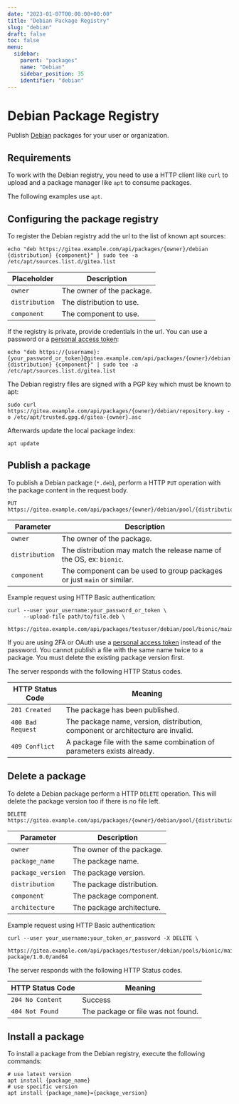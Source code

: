 ```yaml
---
date: "2023-01-07T00:00:00+00:00"
title: "Debian Package Registry"
slug: "debian"
draft: false
toc: false
menu:
  sidebar:
    parent: "packages"
    name: "Debian"
    sidebar_position: 35
    identifier: "debian"
---
```


# Debian Package Registry

Publish [Debian](https://www.debian.org/distrib/packages) packages for your user or organization.

## Requirements

To work with the Debian registry, you need to use a HTTP client like `curl` to upload and a package manager like `apt` to consume packages.

The following examples use `apt`.

## Configuring the package registry

To register the Debian registry add the url to the list of known apt sources:

```shell
echo "deb https://gitea.example.com/api/packages/{owner}/debian {distribution} {component}" | sudo tee -a /etc/apt/sources.list.d/gitea.list
```

| Placeholder    | Description |
| -------------- | ----------- |
| `owner`        | The owner of the package. |
| `distribution` | The distribution to use. |
| `component`    | The component to use. |

If the registry is private, provide credentials in the url. You can use a password or a [personal access token](development/api-usage.md#authentication):

```shell
echo "deb https://{username}:{your_password_or_token}@gitea.example.com/api/packages/{owner}/debian {distribution} {component}" | sudo tee -a /etc/apt/sources.list.d/gitea.list
```

The Debian registry files are signed with a PGP key which must be known to apt:

```shell
sudo curl https://gitea.example.com/api/packages/{owner}/debian/repository.key -o /etc/apt/trusted.gpg.d/gitea-{owner}.asc
```

Afterwards update the local package index:

```shell
apt update
```

## Publish a package

To publish a Debian package (`*.deb`), perform a HTTP `PUT` operation with the package content in the request body.

```
PUT https://gitea.example.com/api/packages/{owner}/debian/pool/{distribution}/{component}/upload
```

| Parameter      | Description |
| -------------- | ----------- |
| `owner`        | The owner of the package. |
| `distribution` | The distribution may match the release name of the OS, ex: `bionic`. |
| `component`    | The component can be used to group packages or just `main` or similar. |

Example request using HTTP Basic authentication:

```shell
curl --user your_username:your_password_or_token \
     --upload-file path/to/file.deb \
     https://gitea.example.com/api/packages/testuser/debian/pool/bionic/main/upload
```

If you are using 2FA or OAuth use a [personal access token](development/api-usage.md#authentication) instead of the password.
You cannot publish a file with the same name twice to a package. You must delete the existing package version first.

The server responds with the following HTTP Status codes.

| HTTP Status Code  | Meaning |
| ----------------- | ------- |
| `201 Created`     | The package has been published. |
| `400 Bad Request` | The package name, version, distribution, component or architecture are invalid. |
| `409 Conflict`    | A package file with the same combination of parameters exists already. |

## Delete a package

To delete a Debian package perform a HTTP `DELETE` operation. This will delete the package version too if there is no file left.

```
DELETE https://gitea.example.com/api/packages/{owner}/debian/pool/{distribution}/{component}/{package_name}/{package_version}/{architecture}
```

| Parameter         | Description |
| ----------------- | ----------- |
| `owner`           | The owner of the package. |
| `package_name`    | The package name. |
| `package_version` | The package version. |
| `distribution`    | The package distribution. |
| `component`       | The package component. |
| `architecture`    | The package architecture. |

Example request using HTTP Basic authentication:

```shell
curl --user your_username:your_token_or_password -X DELETE \
     https://gitea.example.com/api/packages/testuser/debian/pools/bionic/main/test-package/1.0.0/amd64
```

The server responds with the following HTTP Status codes.

| HTTP Status Code  | Meaning |
| ----------------- | ------- |
| `204 No Content`  | Success |
| `404 Not Found`   | The package or file was not found. |

## Install a package

To install a package from the Debian registry, execute the following commands:

```shell
# use latest version
apt install {package_name}
# use specific version
apt install {package_name}={package_version}
```
